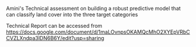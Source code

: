 Amini's Technical assessment on building a robust predictive model that can classify land cover into the three target categories

Technical Report can be accessed from https://docs.google.com/document/d/1maLOvnpsOKAMQcMhO2XYEpVRbCCVZLXndpa3lDN6B6Y/edit?usp=sharing
